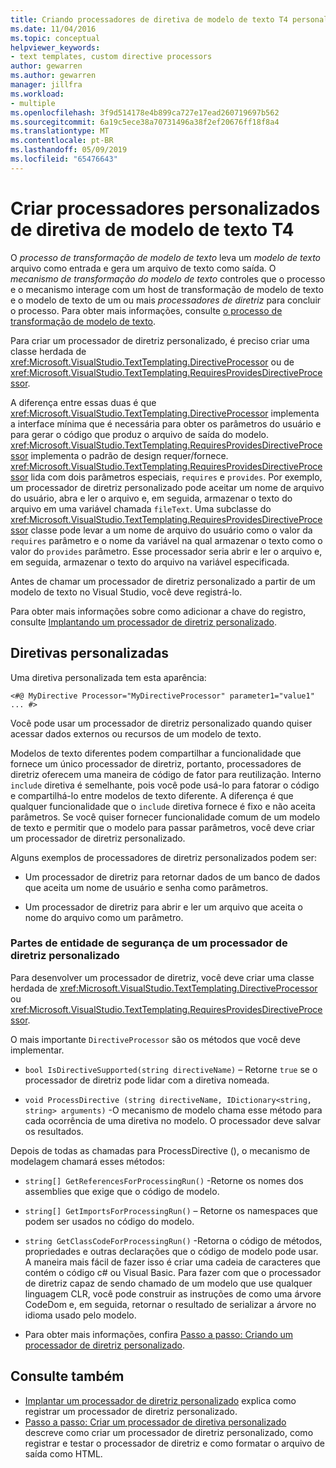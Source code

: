 ```yaml
---
title: Criando processadores de diretiva de modelo de texto T4 personalizados
ms.date: 11/04/2016
ms.topic: conceptual
helpviewer_keywords:
- text templates, custom directive processors
author: gewarren
ms.author: gewarren
manager: jillfra
ms.workload:
- multiple
ms.openlocfilehash: 3f9d514178e4b899ca727e17ead260719697b562
ms.sourcegitcommit: 6a19c5ece38a70731496a38f2ef20676ff18f8a4
ms.translationtype: MT
ms.contentlocale: pt-BR
ms.lasthandoff: 05/09/2019
ms.locfileid: "65476643"
---
```

# <a name="create-custom-t4-text-template-directive-processors"></a>Criar processadores personalizados de diretiva de modelo de texto T4

O *processo de transformação de modelo de texto* leva um *modelo de texto* arquivo como entrada e gera um arquivo de texto como saída. O *mecanismo de transformação do modelo de texto* controles que o processo e o mecanismo interage com um host de transformação de modelo de texto e o modelo de texto de um ou mais *processadores de diretriz* para concluir o processo. Para obter mais informações, consulte [o processo de transformação de modelo de texto](../modeling/the-text-template-transformation-process.md).

Para criar um processador de diretriz personalizado, é preciso criar uma classe herdada de <xref:Microsoft.VisualStudio.TextTemplating.DirectiveProcessor> ou de <xref:Microsoft.VisualStudio.TextTemplating.RequiresProvidesDirectiveProcessor>.

A diferença entre essas duas é que <xref:Microsoft.VisualStudio.TextTemplating.DirectiveProcessor> implementa a interface mínima que é necessária para obter os parâmetros do usuário e para gerar o código que produz o arquivo de saída do modelo. <xref:Microsoft.VisualStudio.TextTemplating.RequiresProvidesDirectiveProcessor> implementa o padrão de design requer/fornece. <xref:Microsoft.VisualStudio.TextTemplating.RequiresProvidesDirectiveProcessor> lida com dois parâmetros especiais, `requires` e `provides`.  Por exemplo, um processador de diretriz personalizado pode aceitar um nome de arquivo do usuário, abra e ler o arquivo e, em seguida, armazenar o texto do arquivo em uma variável chamada `fileText`. Uma subclasse do <xref:Microsoft.VisualStudio.TextTemplating.RequiresProvidesDirectiveProcessor> classe pode levar a um nome de arquivo do usuário como o valor da `requires` parâmetro e o nome da variável na qual armazenar o texto como o valor do `provides` parâmetro. Esse processador seria abrir e ler o arquivo e, em seguida, armazenar o texto do arquivo na variável especificada.

Antes de chamar um processador de diretriz personalizado a partir de um modelo de texto no Visual Studio, você deve registrá-lo.

Para obter mais informações sobre como adicionar a chave do registro, consulte [Implantando um processador de diretriz personalizado](../modeling/deploying-a-custom-directive-processor.md).

## <a name="custom-directives"></a>Diretivas personalizadas

Uma diretiva personalizada tem esta aparência:

`<#@ MyDirective Processor="MyDirectiveProcessor" parameter1="value1" ... #>`

Você pode usar um processador de diretriz personalizado quando quiser acessar dados externos ou recursos de um modelo de texto.

Modelos de texto diferentes podem compartilhar a funcionalidade que fornece um único processador de diretriz, portanto, processadores de diretriz oferecem uma maneira de código de fator para reutilização. Interno `include` diretiva é semelhante, pois você pode usá-lo para fatorar o código e compartilhá-lo entre modelos de texto diferente. A diferença é que qualquer funcionalidade que o `include` diretiva fornece é fixo e não aceita parâmetros. Se você quiser fornecer funcionalidade comum de um modelo de texto e permitir que o modelo para passar parâmetros, você deve criar um processador de diretriz personalizado.

Alguns exemplos de processadores de diretriz personalizados podem ser:

- Um processador de diretriz para retornar dados de um banco de dados que aceita um nome de usuário e senha como parâmetros.

- Um processador de diretriz para abrir e ler um arquivo que aceita o nome do arquivo como um parâmetro.

### <a name="principal-parts-of-a-custom-directive-processor"></a>Partes de entidade de segurança de um processador de diretriz personalizado

Para desenvolver um processador de diretriz, você deve criar uma classe herdada de <xref:Microsoft.VisualStudio.TextTemplating.DirectiveProcessor> ou <xref:Microsoft.VisualStudio.TextTemplating.RequiresProvidesDirectiveProcessor>.

O mais importante `DirectiveProcessor` são os métodos que você deve implementar.

- `bool IsDirectiveSupported(string directiveName)` – Retorne `true` se o processador de diretriz pode lidar com a diretiva nomeada.

- `void ProcessDirective (string directiveName, IDictionary<string, string> arguments)` -O mecanismo de modelo chama esse método para cada ocorrência de uma diretiva no modelo. O processador deve salvar os resultados.

Depois de todas as chamadas para ProcessDirective (), o mecanismo de modelagem chamará esses métodos:

- `string[] GetReferencesForProcessingRun()` -Retorne os nomes dos assemblies que exige que o código de modelo.

- `string[] GetImportsForProcessingRun()` – Retorne os namespaces que podem ser usados no código do modelo.

- `string GetClassCodeForProcessingRun()` -Retorna o código de métodos, propriedades e outras declarações que o código de modelo pode usar. A maneira mais fácil de fazer isso é criar uma cadeia de caracteres que contém o código c# ou Visual Basic. Para fazer com que o processador de diretriz capaz de sendo chamado de um modelo que use qualquer linguagem CLR, você pode construir as instruções de como uma árvore CodeDom e, em seguida, retornar o resultado de serializar a árvore no idioma usado pelo modelo.

- Para obter mais informações, confira [Passo a passo: Criando um processador de diretriz personalizado](../modeling/walkthrough-creating-a-custom-directive-processor.md).

## <a name="see-also"></a>Consulte também

- [Implantar um processador de diretriz personalizado](../modeling/deploying-a-custom-directive-processor.md) explica como registrar um processador de diretriz personalizado.
- [Passo a passo: Criar um processador de diretiva personalizado](../modeling/walkthrough-creating-a-custom-directive-processor.md) descreve como criar um processador de diretriz personalizado, como registrar e testar o processador de diretriz e como formatar o arquivo de saída como HTML.